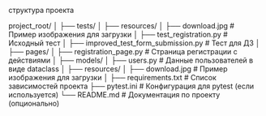 структура проекта

project_root/
│
├── tests/
│   ├── resources/
│       ├── download.jpg               # Пример изображения для загрузки
│   ├── test_registration.py        # Исходный тест
│   ├── improved_test_form_submission.py  # Тест для ДЗ
│
├── pages/
│   ├── registration_page.py       # Страница регистрации с действиями
│
├── models/
│   ├── users.py                   # Данные пользователей в виде dataclass
│
├── resources/
│   ├── download.jpg               # Пример изображения для загрузки
│
├── requirements.txt               # Список зависимостей проекта
├── pytest.ini                     # Конфигурация для pytest (если используется)
└── README.md                      # Документация по проекту (опционально)
